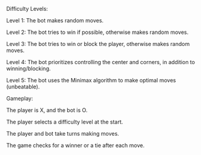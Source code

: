Difficulty Levels:

Level 1: The bot makes random moves.

Level 2: The bot tries to win if possible, otherwise makes random moves.

Level 3: The bot tries to win or block the player, otherwise makes random moves.

Level 4: The bot prioritizes controlling the center and corners, in addition to winning/blocking.

Level 5: The bot uses the Minimax algorithm to make optimal moves (unbeatable).

Gameplay:

The player is X, and the bot is O.

The player selects a difficulty level at the start.

The player and bot take turns making moves.

The game checks for a winner or a tie after each move.
